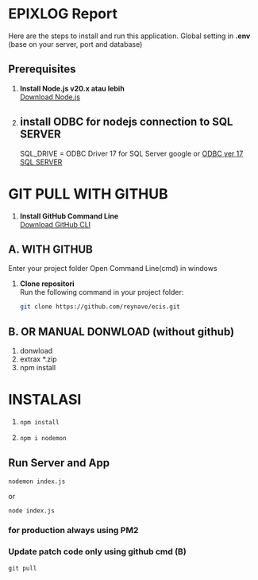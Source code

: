 # EPIXLOG Report

Here are the steps to install and run this application.
Global setting  in  **.env** (base on your server, port and database)
## Prerequisites

1. **Install Node.js v20.x atau lebih**  
   [Download Node.js](https://nodejs.org/en)
2. ## install ODBC for nodejs connection to SQL SERVER
   SQL_DRIVE = ODBC Driver 17 for SQL Server
   google or [ODBC ver 17 SQL SERVER ](https://learn.microsoft.com/en-us/sql/connect/odbc/download-odbc-driver-for-sql-server?view=sql-server-ver16)


# GIT PULL WITH GITHUB
1. **Install GitHub Command Line**  
   [Download GitHub CLI](https://cli.github.com/)


## A. WITH GITHUB
Enter your project folder 
Open Command Line(cmd) in windows

1. **Clone repositori**  
   Run the following command in your project folder:
   ```bash
   git clone https://github.com/reynave/ecis.git

## B. OR MANUAL DONWLOAD (without github)
1. donwload 
2. extrax *.zip
3. npm install


# INSTALASI 

1. ```bash 
   npm install

2. ```bash 
   npm i nodemon

## Run Server and App

```
nodemon index.js
```
or 
```
node index.js
```

### for production always using **PM2**


### Update patch code only using github cmd (B)
```
git pull
```


